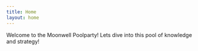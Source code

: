 ```yaml
---
title: Home
layout: home
---
```


Welcome to the Moonwell Poolparty! Lets dive into this pool of knowledge and strategy!
